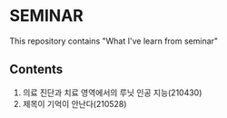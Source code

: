 # SEMINAR
This repository contains "What I've learn from seminar"

## Contents
1. 의료 진단과 치료 영역에서의 루닛 인공 지능(210430)
2. 제목이 기억이 안난다(210528)
